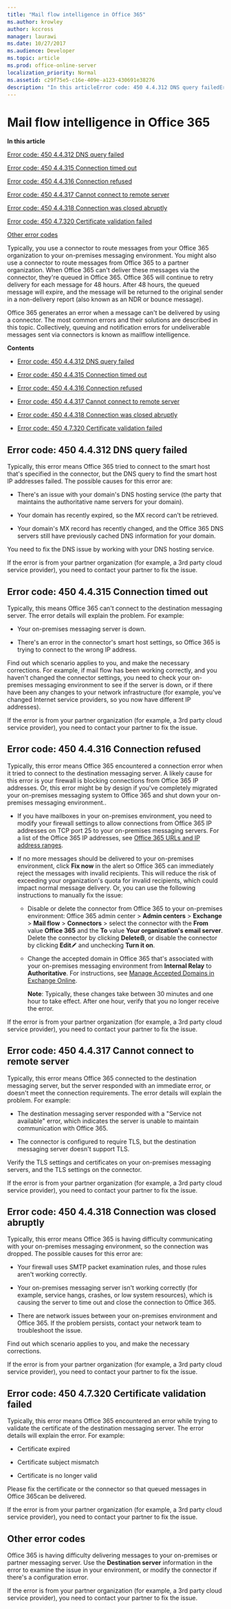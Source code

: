 ```yaml
---
title: "Mail flow intelligence in Office 365"
ms.author: krowley
author: kccross
manager: laurawi
ms.date: 10/27/2017
ms.audience: Developer
ms.topic: article
ms.prod: office-online-server
localization_priority: Normal
ms.assetid: c29f75e5-c16e-409e-a123-430691e38276
description: "In this articleError code: 450 4.4.312 DNS query failedError code: 450 4.4.315 Connection timed outError code: 450 4.4.316 Connection refusedError code: 450 4.4.317 Cannot connect to remote serverError code: 450 4.4.318 Connection was closed abruptlyError code: 450 4.7.320 Certificate validation failedOther error codes"
---
```


# Mail flow intelligence in Office 365

 **In this article**
  
[Error code: 450 4.4.312 DNS query failed](#ErrorCode44312.md)
  
[Error code: 450 4.4.315 Connection timed out](#ErrorCode44315.md)
  
[Error code: 450 4.4.316 Connection refused](#ErrorCode44316.md)
  
[Error code: 450 4.4.317 Cannot connect to remote server](#ErrorCode44317.md)
  
[Error code: 450 4.4.318 Connection was closed abruptly](#ErrorCode44318.md)
  
[Error code: 450 4.7.320 Certificate validation failed](#ErrorCode47320.md)
  
[Other error codes](#sectionSection6.md)
  
Typically, you use a connector to route messages from your Office 365 organization to your on-premises messaging environment. You might also use a connector to route messages from Office 365 to a partner organization. When Office 365 can't deliver these messages via the connector, they're queued in Office 365. Office 365 will continue to retry delivery for each message for 48 hours. After 48 hours, the queued message will expire, and the message will be returned to the original sender in a non-delivery report (also known as an NDR or bounce message).
  
Office 365 generates an error when a message can't be delivered by using a connector. The most common errors and their solutions are described in this topic. Collectively, queuing and notification errors for undeliverable messages sent via connectors is known as mailflow intelligence.
  
 **Contents**
  
- [Error code: 450 4.4.312 DNS query failed](mail-flow-intelligence-in-office-365.md#ErrorCode44312)
    
- [Error code: 450 4.4.315 Connection timed out](mail-flow-intelligence-in-office-365.md#ErrorCode44315)
    
- [Error code: 450 4.4.316 Connection refused](mail-flow-intelligence-in-office-365.md#ErrorCode44316)
    
- [Error code: 450 4.4.317 Cannot connect to remote server](mail-flow-intelligence-in-office-365.md#ErrorCode44317)
    
- [Error code: 450 4.4.318 Connection was closed abruptly](mail-flow-intelligence-in-office-365.md#ErrorCode44318)
    
- [Error code: 450 4.7.320 Certificate validation failed](mail-flow-intelligence-in-office-365.md#ErrorCode47320)
    
## Error code: 450 4.4.312 DNS query failed
<a name="ErrorCode44312"> </a>

Typically, this error means Office 365 tried to connect to the smart host that's specified in the connector, but the DNS query to find the smart host IP addresses failed. The possible causes for this error are:
  
- There's an issue with your domain's DNS hosting service (the party that maintains the authoritative name servers for your domain).
    
- Your domain has recently expired, so the MX record can't be retrieved.
    
- Your domain's MX record has recently changed, and the Office 365 DNS servers still have previously cached DNS information for your domain.
    
You need to fix the DNS issue by working with your DNS hosting service.
  
If the error is from your partner organization (for example, a 3rd party cloud service provider), you need to contact your partner to fix the issue.
  
## Error code: 450 4.4.315 Connection timed out
<a name="ErrorCode44315"> </a>

Typically, this means Office 365 can't connect to the destination messaging server. The error details will explain the problem. For example:
  
- Your on-premises messaging server is down.
    
- There's an error in the connector's smart host settings, so Office 365 is trying to connect to the wrong IP address.
    
Find out which scenario applies to you, and make the necessary corrections. For example, if mail flow has been working correctly, and you haven't changed the connector settings, you need to check your on-premises messaging environment to see if the server is down, or if there have been any changes to your network infrastructure (for example, you've changed Internet service providers, so you now have different IP addresses).
  
If the error is from your partner organization (for example, a 3rd party cloud service provider), you need to contact your partner to fix the issue.
  
## Error code: 450 4.4.316 Connection refused
<a name="ErrorCode44316"> </a>

Typically, this error means Office 365 encountered a connection error when it tried to connect to the destination messaging server. A likely cause for this error is your firewall is blocking connections from Office 365 IP addresses. Or, this error might be by design if you've completely migrated your on-premises messaging system to Office 365 and shut down your on-premises messaging environment..
  
- If you have mailboxes in your on-premises environment, you need to modify your firewall settings to allow connections from Office 365 IP addresses on TCP port 25 to your on-premises messaging servers. For a list of the Office 365 IP addresses, see [Office 365 URLs and IP address ranges](https://go.microsoft.com/fwlink/p/?linkid=228887).
    
- If no more messages should be delivered to your on-premises environment, click **Fix now** in the alert so Office 365 can immediately reject the messages with invalid recipients. This will reduce the risk of exceeding your organization's quota for invalid recipients, which could impact normal message delivery. Or, you can use the following instructions to manually fix the issue: 
    
  - Disable or delete the connector from Office 365 to your on-premises environment: Office 365 admin center \> **Admin centers** \> **Exchange** \> **Mail flow** \> **Connectors** \> select the connector with the **From** value **Office 365** and the **To** value **Your organization's email server**. Delete the connector by clicking **Delete**![Delete icon](media/ITPro-EAC-DeleteIcon.gif), or disable the connector by clicking **Edit**![Edit icon](media/ITPro-EAC-EditIcon.gif) and unchecking **Turn it on**.
    
  - Change the accepted domain in Office 365 that's associated with your on-premises messaging environment from **Internal Relay** to **Authoritative**. For instructions, see [Manage Accepted Domains in Exchange Online](http://technet.microsoft.com/library/0fc0ecc0-e133-48fa-9d72-cb4793a73960.aspx).
    
    **Note**: Typically, these changes take between 30 minutes and one hour to take effect. After one hour, verify that you no longer receive the error.
    
If the error is from your partner organization (for example, a 3rd party cloud service provider), you need to contact your partner to fix the issue.
  
## Error code: 450 4.4.317 Cannot connect to remote server
<a name="ErrorCode44317"> </a>

Typically, this error means Office 365 connected to the destination messaging server, but the server responded with an immediate error, or doesn't meet the connection requirements. The error details will explain the problem. For example:
  
- The destination messaging server responded with a "Service not available" error, which indicates the server is unable to maintain communication with Office 365.
    
- The connector is configured to require TLS, but the destination messaging server doesn't support TLS.
    
Verify the TLS settings and certificates on your on-premises messaging servers, and the TLS settings on the connector.
  
If the error is from your partner organization (for example, a 3rd party cloud service provider), you need to contact your partner to fix the issue.
  
## Error code: 450 4.4.318 Connection was closed abruptly
<a name="ErrorCode44318"> </a>

Typically, this error means Office 365 is having difficulty communicating with your on-premises messaging environment, so the connection was dropped. The possible causes for this error are:
  
- Your firewall uses SMTP packet examination rules, and those rules aren't working correctly.
    
- Your on-premises messaging server isn't working correctly (for example, service hangs, crashes, or low system resources), which is causing the server to time out and close the connection to Office 365.
    
- There are network issues between your on-premises environment and Office 365. If the problem persists, contact your network team to troubleshoot the issue.
    
Find out which scenario applies to you, and make the necessary corrections.
  
If the error is from your partner organization (for example, a 3rd party cloud service provider), you need to contact your partner to fix the issue.
  
## Error code: 450 4.7.320 Certificate validation failed
<a name="ErrorCode47320"> </a>

Typically, this error means Office 365 encountered an error while trying to validate the certificate of the destination messaging server. The error details will explain the error. For example:
  
- Certificate expired
    
- Certificate subject mismatch
    
- Certificate is no longer valid
    
Please fix the certificate or the connector so that queued messages in Office 365can be delivered.
  
If the error is from your partner organization (for example, a 3rd party cloud service provider), you need to contact your partner to fix the issue.
  
## Other error codes
<a name="sectionSection6"> </a>

Office 365 is having difficulty delivering messages to your on-premises or partner messaging server. Use the **Destination server** information in the error to examine the issue in your environment, or modify the connector if there's a configuration error. 
  
If the error is from your partner organization (for example, a 3rd party cloud service provider), you need to contact your partner to fix the issue.
  

